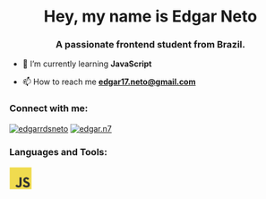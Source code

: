 <h1 align="center">Hey, my name is Edgar Neto</h1>
<h3 align="center">A passionate frontend student from Brazil.</h3>

- 🌱 I’m currently learning **JavaScript**

- 📫 How to reach me **edgar17.neto@gmail.com**

<h3 align="left">Connect with me:</h3>
<p align="left">
<a href="https://linkedin.com/in/edgarrdsneto" target="blank"><img align="center" src="https://raw.githubusercontent.com/rahuldkjain/github-profile-readme-generator/master/src/images/icons/Social/linked-in-alt.svg" alt="edgarrdsneto" height="30" width="40" /></a>
<a href="https://instagram.com/edgar.n7" target="blank"><img align="center" src="https://raw.githubusercontent.com/rahuldkjain/github-profile-readme-generator/master/src/images/icons/Social/instagram.svg" alt="edgar.n7" height="30" width="40" /></a>
</p>

<h3 align="left">Languages and Tools:</h3>
<p align="left"> <a href="https://developer.mozilla.org/en-US/docs/Web/JavaScript" target="_blank" rel="noreferrer"> <img src="https://raw.githubusercontent.com/devicons/devicon/master/icons/javascript/javascript-original.svg" alt="javascript" width="40" height="40"/> </a> </p>

